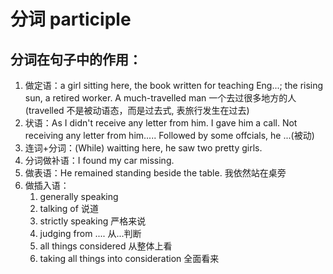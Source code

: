 # 分词 participle

## 分词在句子中的作用：
1. 做定语：a girl sitting here, the book written for teaching Eng...; the rising sun, a retired worker. 
    A much-travelled man 一个去过很多地方的人
    (travelled 不是被动语态，而是过去式, 表旅行发生在过去)
2. 状语：As I didn't receive any letter from him. I gave him a call.
    Not receiving any letter from him.....
    Followed by some offcials, he ...(被动)
3. 连词+分词：(While) waitting here, he saw two pretty girls.
4. 分词做补语：I found my car missing.
5. 做表语：He remained standing beside the table. 我依然站在桌旁
6. 做插入语：
    1. generally speaking 
    2. talking of 说道
    3. strictly speaking 严格来说
    4. judging from .... 从...判断
    5. all things considered 从整体上看
    6. taking all things into consideration 全面看来
